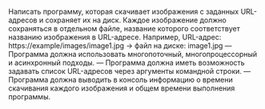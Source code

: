 Написать программу, которая скачивает изображения с заданных URL-адресов и сохраняет их на диск. Каждое изображение должно сохраняться в отдельном файле, название которого соответствует названию изображения в URL-адресе. Например, URL-адрес: https://example/images/image1.jpg -> файл на диске: image1.jpg — Программа должна использовать многопоточный, многопроцессорный и асинхронный подходы. — Программа должна иметь возможность задавать список URL-адресов через аргументы командной строки. — Программа должна выводить в консоль информацию о времени скачивания каждого изображения и общем времени выполнения программы.

